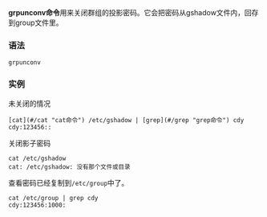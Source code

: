 **grpunconv命令**用来关闭群组的投影密码。它会把密码从gshadow文件内，回存到group文件里。

### 语法  

```
grpunconv
```

### 实例  

未关闭的情况

```
[cat](#/cat "cat命令") /etc/gshadow | [grep](#/grep "grep命令") cdy
cdy:123456::
```

关闭影子密码

```
cat /etc/gshadow
cat: /etc/gshadow: 没有那个文件或目录
```

查看密码已经复制到`/etc/group`中了。

```
cat /etc/group | grep cdy
cdy:123456:1000:
```